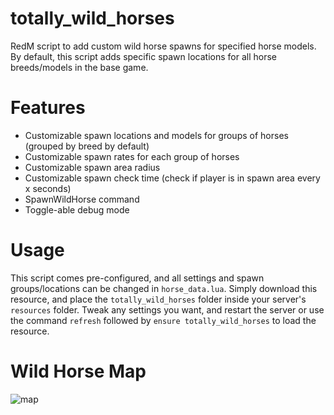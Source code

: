 # totally_wild_horses

RedM script to add custom wild horse spawns for specified horse models. By default, this script adds specific spawn
locations for all horse breeds/models in the base game.

# Features

- Customizable spawn locations and models for groups of horses (grouped by breed by default)
- Customizable spawn rates for each group of horses
- Customizable spawn area radius
- Customizable spawn check time (check if player is in spawn area every x seconds)
- SpawnWildHorse command
- Toggle-able debug mode

# Usage

This script comes pre-configured, and all settings and spawn groups/locations can be changed in `horse_data.lua`.
Simply download this resource, and place the `totally_wild_horses` folder inside your server's `resources` folder.
Tweak any settings you want, and restart the server or use the command `refresh` followed by `ensure
totally_wild_horses` to load the resource.

# Wild Horse Map

![map](https://github.com/totallyrin/totally_wild_horses/assets/1056415/4df75d09-0424-4e33-91d8-de482c3458c4)
